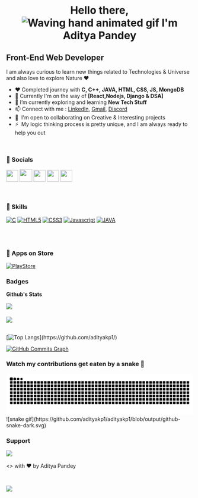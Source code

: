  <h1 align="center"> Hello there, <img src="https://raw.githubusercontent.com/nixin72/nixin72/master/wave.gif" 
         alt="Waving hand animated gif"
         height="45"
         width="45" /> I'm Aditya Pandey</h1>
         
##  Front-End Web Developer
I am always curious to learn new things related to Technologies & Universe and also love to explore Nature ❤️

- ❤️ Completed journey with **C, C++, JAVA, HTML, CSS, JS, MongoDB**
- 🧠 Currently I'm on the way of **[React,Nodejs, Django & DSA]**
- 🌱 I’m currently exploring and learning **New Tech Stuff**
- 📫 Connect with me : [LinkedIn](https://www.linkedin.com/in/aditya-k-p/), <a href="mailto:testing@gmail.com">Gmail</a>, <a href="https://www.discord.com/adp1">Discord</a>
- 🤝  I'm open to collaborating on Creative & Interesting projects
- ⚡  My logic thinking process is pretty unique, and I am always ready to help you out

<br>

### 📢 Socials

<p align="left">
<a href="https://discord.com/users/adp1#8150" target="_blank" rel="noreferrer"><img src="https://raw.githubusercontent.com/danielcranney/readme-generator/main/public/icons/socials/discord.svg" width="32" height="32" /></a> 
<a href="https://www.github.com/adityakp1" target="_blank" rel="noreferrer"><img src="https://img.icons8.com/ios-glyphs/344/github.png" width="34" height="34" /></a> 
<a href="http://www.instagram.com/a.ditya_pandey" target="_blank" rel="noreferrer"><img src="https://raw.githubusercontent.com/danielcranney/readme-generator/main/public/icons/socials/instagram.svg" width="32" height="32" /></a> 
<a href="https://www.linkedin.com/in/aditya-k-p" target="_blank" rel="noreferrer"><img src="https://raw.githubusercontent.com/danielcranney/readme-generator/main/public/icons/socials/linkedin.svg" width="32" height="32" /></a> 
<a href="https://www.twitter.com/adityakp0001" target="_blank" rel="noreferrer"><img src="https://raw.githubusercontent.com/danielcranney/readme-generator/main/public/icons/socials/twitter.svg" width="32" height="32" /></a></p>

<br>

### 🔑 Skills

<p align="left">
<a href="https://docs.microsoft.com/en-us/cpp/?view=msvc-170" target="_blank" rel="noreferrer"><img src="https://raw.githubusercontent.com/danielcranney/readme-generator/main/public/icons/skills/c-colored.svg" width="36" height="36" alt="C" /></a>
<a href="https://developer.mozilla.org/en-US/docs/Glossary/HTML5" target="_blank" rel="noreferrer"><img src="https://raw.githubusercontent.com/danielcranney/readme-generator/main/public/icons/skills/html5-colored.svg" width="36" height="36" alt="HTML5" /></a>
<a href="https://www.w3.org/TR/CSS/#css" target="_blank" rel="noreferrer"><img src="https://raw.githubusercontent.com/danielcranney/readme-generator/main/public/icons/skills/css3-colored.svg" width="36" height="36" alt="CSS3" /></a>
<a href="https://developer.mozilla.org/en-US/docs/Web/JavaScript" target="_blank" rel="noreferrer"><img src="https://raw.githubusercontent.com/danielcranney/readme-generator/main/public/icons/skills/javascript-colored.svg" width="36" height="36" alt="Javascript" /></a>
<a href="https://www.java.com/en/" target="_blank"><img src="https://img.icons8.com/color/344/java-coffee-cup-logo--v1.png" width="36" heigth="36" alt="JAVA" /></a>
  
  <br><br>
  
### 🛒 Apps on Store
  
[![PlayStore](https://img.shields.io/badge/Google_Play-414141?style=for-the-badge&logo=google-play&logoColor=white&color=informational)]()
  
  
 ### Badges
 
 <b>Github's Stats</b>
 
 <a href="http://www.github.com/adityakp1">
  <img align="center" src="https://github-readme-stats.vercel.app/api?username=adityakp1&show_icons=true&theme=github_dark_dimmed" />
</a>
 <br><br>
<a href="http://www.github.com/adityakp1">
  <img align="center" src="https://github-readme-streak-stats.herokuapp.com/?user=adityakp1&stroke=ffffff&background=24292F&ring=facc15&fire=facc15&currStreakNum=ffffff&currStreakLabel=facc15&sideNums=ffffff&sideLabels=ffffff&dates=ffffff&hide_border=true" />
</a>
 <br><br>
 
 [![Top Langs](https://github-readme-stats.vercel.app/api/top-langs/?username=adityakp1&langs_count=8&layout=compact&langs_count=10&title_color=facc15&text_color=ffffff&icon_color=14b8a6&bg_color=1c1917&hide_border=true&locale=en&custom_title=Top%20%Languages")](https://github.com/adityakp1/)
 
 <a href="http://www.github.com/adityakp1"><img src="https://activity-graph.herokuapp.com/graph?username=adityakp1&bg_color=1c1917&color=ffffff&line=14b8a6&point=ffffff&area_color=1c1917&area=true&hide_border=true&custom_title=GitHub%20Commits%20Graph" alt="GitHub Commits Graph" /></a>
  
  ### Watch my contributions get eaten by a snake 🐍
  <picture>
  <source media="(prefers-color-scheme: dark)" srcset="https://raw.githubusercontent.com/adityakp1/adityakp1/output/github-snake-dark.svg?palette=github-dark" />
  <source media="(prefers-color-scheme: light)" srcset="https://raw.githubusercontent.com/adityakp1/adityakp1/output/github-snake.svg" />
  <img alt="Snake Animation" src="https://raw.githubusercontent.com/adityakp1/adityakp1/output/github-snake.svg" />
</picture>
![snake gif](https://github.com/adityakp1/adityakp1/blob/output/github-snake-dark.svg)
  
 ### Support
 
 <a href="https://www.buymeacoffee.com/adityakp1" target="_blank"><img src="https://cdn.buymeacoffee.com/buttons/v2/default-yellow.png" width="200" /></a>
 
 &lt;&gt; with ❤️ by Aditya Pandey
 
  <br>
  
  [![](https://visitcount.itsvg.in/api?id=adityakp1&label=Profile%20Views&color=0&icon=2&pretty=false)](https://visitcount.itsvg.in)
 


